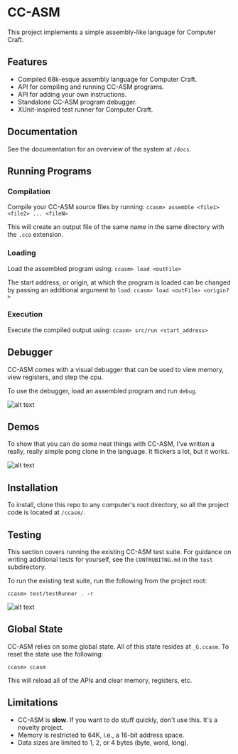 # CC-ASM

This project implements a simple assembly-like language for Computer Craft.

## Features

* Compiled 68k-esque assembly language for Computer Craft.
* API for compiling and running CC-ASM programs.
* API for adding your own instructions.
* Standalone CC-ASM program debugger.
* XUnit-inspired test runner for Computer Craft.

## Documentation

See the documentation for an overview of the system at `/docs`.

## Running Programs

### Compilation
Compile your CC-ASM source files by running: `ccasm> assemble <file1> <file2> ... <fileN>`

This will create an output file of the same name in the same directory with
the `.cco` extension.

### Loading
Load the assembled program using: `ccasm> load <outFile>`

The start address, or origin, at which the program is loaded can be changed by
passing an additional argument to `load`: `ccasm> load <outFile> <origin?>`

### Execution
Execute the compiled output using: `ccasm> src/run <start_address>`

## Debugger

CC-ASM comes with a visual debugger that can be used to view memory, view registers,
and step the cpu.

To use the debugger, load an assembled program and run `debug`.

![alt text](https://i.imgur.com/DauIhz2.png "Debugger")

## Demos

To show that you can do some neat things with CC-ASM, I've written a really, really
simple pong clone in the language. It flickers a lot, but it works.

![alt text](https://i.imgur.com/yHYa7Cq.gif "Pong Demo")

## Installation

To install, clone this repo to any computer's root directory, so all the project code
is located at `/ccasm/`.

## Testing
This section covers running the existing CC-ASM test suite. For guidance on writing
additional tests for yourself, see the `CONTRUBITNG.md` in the `test` subdirectory.

To run the existing test suite, run the following from the project root:

`ccasm> test/testRunner . -r`

![alt text](https://i.imgur.com/DAcEQzF.gif "Test Demo")

## Global State
CC-ASM relies on some global state. All of this state resides at `_G.ccasm`. To reset the
state use the following:

`ccasm> ccasm`

This will reload all of the APIs and clear memory, registers, etc.

## Limitations

* CC-ASM is **slow**. If you want to do stuff quickly, don't use this. It's a novelty project.
* Memory is restricted to 64K, i.e., a 16-bit address space.
* Data sizes are limited to 1, 2, or 4 bytes (byte, word, long).